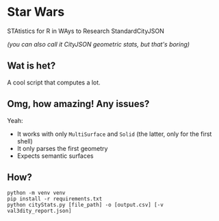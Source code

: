# Star Wars

STAtistics for R in WAys to Research StandardCityJSON

*(you can also call it CityJSON geometric stats, but that's boring)*

## Wat is het?

A cool script that computes a lot.

## Omg, how amazing! Any issues?

Yeah:
- It works with only `MultiSurface` and `Solid` (the latter, only for the first shell)
- It only parses the first geometry
- Expects semantic surfaces

## How?

```
python -m venv venv
pip install -r requirements.txt
python cityStats.py [file_path] -o [output.csv] [-v val3dity_report.json]
```